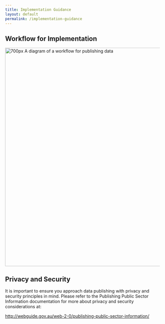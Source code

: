 ```yaml
---
title: Implementation Guidance
layout: default
permalink: /implementation-guidance
---
```


<h2>Workflow for Implementation</h2>
<p><a href="/assets/file/DRAFTWorkFlowOpenDataReleaseToolkitv02.png"  title="700px A diagram of a workflow for publishing data"><img alt="700px A diagram of a workflow for publishing data" src="/images/9/9b/DRAFTWorkFlowOpenDataReleaseToolkitv02.png" width="1041" height="712"></a>
</p>
<h2>Privacy and Security</h2>
<p>It is important to ensure you approach data publishing with privacy and security principles in mind. Please refer to the Publishing Public Sector Information documentation for more about privacy and security considerations at:
</p><p><a href="http://webguide.gov.au/web-2-0/publishing-public-sector-information/">http://webguide.gov.au/web-2-0/publishing-public-sector-information/</a>
</p>
